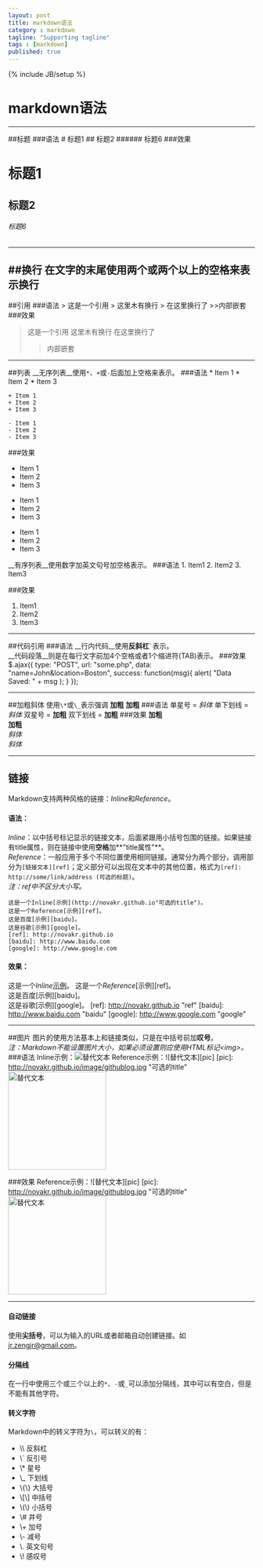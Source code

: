 ```yaml
---
layout: post
title: markdown语法
category : markdown
tagline: "Supporting tagline"
tags : [markdown]
published: true
---
```

{% include JB/setup %}
# markdown语法
---
##标题
###语法
	# 标题1
	## 标题2
	###### 标题6
###效果
# 标题1
## 标题2
###### 标题6
---
##换行
在文字的末尾使用两个或两个以上的空格来表示换行
---
##引用
###语法
	> 这是一个引用
	> 这里木有换行 
	> 在这里换行了
	>>内部嵌套
###效果
> 这是一个引用
> 这里木有换行 
> 在这里换行了
>>内部嵌套

---
##列表
__无序列表__使用`*`、`+`或`-`后面加上空格来表示。
###语法
	* Item 1
	* Item 2
	* Item 3

	+ Item 1
	+ Item 2
	+ Item 3
	
	- Item 1
	- Item 2
	- Item 3
###效果
* Item 1
* Item 2
* Item 3

+ Item 1
+ Item 2
+ Item 3

- Item 1
- Item 2
- Item 3

__有序列表__使用数字加英文句号加空格表示。
###语法
	1. Item1
	2. Item2
	3. Item3
	
###效果
1. Item1
2. Item2
3. Item3

---

##代码引用
###语法
__行内代码__使用**反斜杠**<code>`</code>表示。   
__代码段落__则是在每行文字前加4个空格或者1个缩进符(TAB)表示。
###效果
	$.ajax({
	   type: "POST",
	   url: "some.php",
	   data: "name=John&location=Boston",
	   success: function(msg){
	     alert( "Data Saved: " + msg );
	   }
	});

---
##加粗斜体
使用`\*`或`\_`表示强调 __加粗__ **加粗**
###语法
	单星号 = *斜体*
	单下划线 = _斜体_
	双星号 = **加粗**
	双下划线 = __加粗__
###效果
__加粗__  
**加粗**  
*斜体*  
_斜体_

---
## 链接
Markdown支持两种风格的链接：*Inline*和*Reference*。 
#### 语法：
*Inline*：以中括号标记显示的链接文本，后面紧跟用小括号包围的链接。如果链接有title属性，则在链接中使用**空格**加**"title属性"**。  
*Reference*：一般应用于多个不同位置使用相同链接。通常分为两个部分，调用部分为`[链接文本][ref]`；定义部分可以出现在文本中的其他位置，格式为`[ref]: http://some/link/address (可选的标题)`。   
*注：ref中不区分大小写。*   

	这是一个Inline[示例](http://novakr.github.io"可选的title")。
	这是一个Reference[示例][ref]。
	这是百度[示例][baidu]。
	这是谷歌[示例][google]。
	[ref]: http://novakr.github.io
	[baidu]: http://www.baidu.com
	[google]: http://www.google.com
#### 效果：

这是一个*Inline*[示例](http://novakr.github.io"可选的title")。   
这是一个*Reference*[示例][ref]。  
这是百度[示例][baidu]。  
这是谷歌[示例][google]。
[ref]: http://novakr.github.io "ref"
[baidu]: http://www.baidu.com	"baidu"
[google]: http://www.google.com	"google"

- - - 
##图片
图片的使用方法基本上和链接类似，只是在中括号前加**叹号**。   
*注：Markdown不能设置图片大小，如果必须设置则应使用HTML标记&lt;img&gt;。*
###语法
	Inline示例：![替代文本](/assets/images/jian.jpg "可选的title")
	Reference示例：![替代文本][pic]
	[pic]: http://novakr.github.io/image/githublog.jpg "可选的title"
	<img src="http://novakr.github.io/image/githublog.jpg" alt="替代文本" title="标题文本" width="200" />
	
###效果
Reference示例：![替代文本][pic]
[pic]: http://novakr.github.io/image/githublog.jpg "可选的title"
<img src="http://novakr.github.io/image/githublog.jpg" alt="替代文本" title="标题文本" width="200" />

---
#### 自动链接
使用**尖括号**，可以为输入的URL或者邮箱自动创建链接。如<jr.zengjr@gmail.com>。

#### 分隔线
在一行中使用三个或三个以上的`*`、`-`或`_`可以添加分隔线，其中可以有空白，但是不能有其他字符。

#### 转义字符
Markdown中的转义字符为`\`，可以转义的有：

<ul>
<li>\\ 反斜杠</li>
<li>\` 反引号</li>
<li>\* 星号</li>
<li>\_ 下划线</li>
<li>\{\} 大括号</li>
<li>\[\] 中括号</li>
<li>\(\) 小括号</li>
<li>\# 井号</li>
<li>\+ 加号</li>
<li>\- 减号</li>
<li>\. 英文句号</li>
<li>\! 感叹号</li>
</ul>
